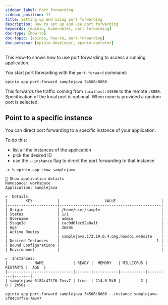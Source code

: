 ```yaml
---
sidebar_label: Port forwarding
sidebar_position: 11
title: Setting up and using port forwarding
description: How to set up and use port forwarding
keywords: [epinio, kubernetes, port forwarding]
doc-type: [how-to]
doc-topic: [epinio, how-to, port-forwarding]
doc-persona: [epinio-developer, epinio-operator]
---
```


<head>
  <link rel="canonical" href="https://docs.epinio.io/howtos/other/port_forwarding"/>
</head>

This How-to shows how to use port forwarding to access a running application.

You start port forwarding with the `port-forward` command:

```console
epinio app port-forward samplejava 34506:8080
```

This forwards the traffic coming from `localhost:34506` to the remote `:8080`.
Specification of the local port is optional.
When none is provided a random port is selected.

## Point to a specific instance

You can direct port forwarding to a specific instance of your application.

To do this:

- list all the instances of the application
- pick the desired ID
- use the `--instance` flag to direct the port forwarding to that instance

```console
-> % epinio app show samplejava

🚢 Show application details
Namespace: workspace
Application: samplejava

✔️  Details:
|        KEY           |                    VALUE                    |
|----------------------|---------------------------------------------|
| Origin               | /home/user/sample                           |
| Status               | 1/1                                         |
| Username             | admin                                       |
| StageId              | cac0d6fec92e0a1f                            |
| Age                  | 2m50s                                       |
| Active Routes        |                                             |
|                      | samplejava.172.19.0.4.omg.howdoi.website    |
| Desired Instances    |                                           1 |
| Bound Configurations |                                             |
| Environment          |                                             |

✔️  Instances:
|            NAME             | READY |  MEMORY   | MILLICPUS | RESTARTS |  AGE  |
|-----------------------------|-------|-----------|-----------|----------|-------|
| samplejava-5f84c47f76-7mvv7 | true  | 214.0 MiB |         2 |        0 | 2m50s |
```



```console
epinio app port-forward samplejava 34506:8080 --instance samplejava-5f84c47f76-7mvv7
```
